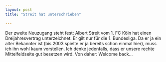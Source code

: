 ```yaml
---
layout: post
title: "Streit hat unterschrieben"

---
```


Der zweite Neuzugang steht fest: Albert Streit vom 1. FC Köln hat einen Dreijahresvertrag unterzeichnet. Er gilt nur für die 1. Bundesliga. Da er ja ein alter Bekannter ist (bis 2003 spielte er ja bereits schon einmal hier), muss ich ihn wohl kaum vorstellen. Ich denke jedenfalls, dass er unsere rechte Mittelfeldseite gut besetzen wird. Von daher: Welcome back...


